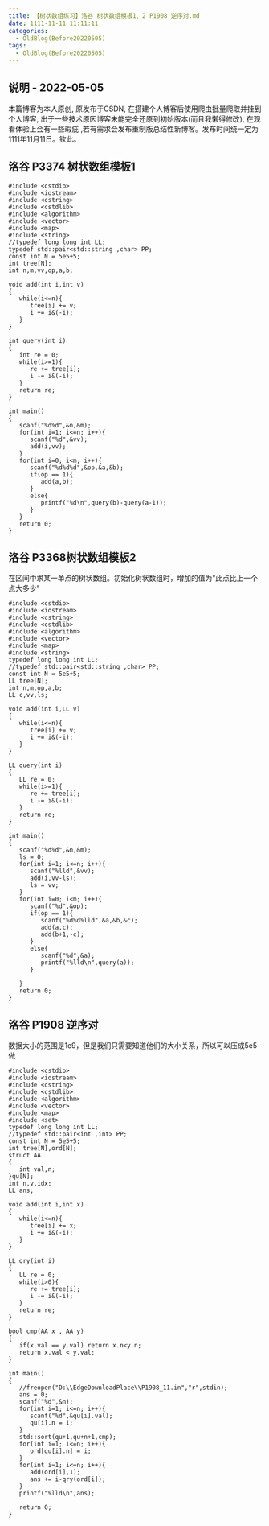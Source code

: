 ```yaml
---
title: 【树状数组练习】洛谷 树状数组模板1、2 P1908 逆序对.md
date: 1111-11-11 11:11:11
categories:
  - OldBlog(Before20220505)
tags:
  - OldBlog(Before20220505)
---
```


## 说明 - 2022-05-05
本篇博客为本人原创, 原发布于CSDN, 在搭建个人博客后使用爬虫批量爬取并挂到个人博客, 出于一些技术原因博客未能完全还原到初始版本(而且我懒得修改), 在观看体验上会有一些瑕疵 ,若有需求会发布重制版总结性新博客。发布时间统一定为1111年11月11日。钦此。

## 洛谷 P3374 树状数组模板1

    
    
    #include <cstdio>
    #include <iostream>
    #include <cstring>
    #include <cstdlib>
    #include <algorithm>
    #include <vector>
    #include <map>
    #include <string>
    //typedef long long int LL;
    typedef std::pair<std::string ,char> PP;
    const int N = 5e5+5;
    int tree[N];
    int n,m,vv,op,a,b;
    
    void add(int i,int v)
    {
       while(i<=n){
          tree[i] += v;
          i += i&(-i);
       }
    }
    
    int query(int i)
    {
       int re = 0;
       while(i>=1){
          re += tree[i];
          i -= i&(-i);
       }
       return re;
    }
    
    int main()
    {
       scanf("%d%d",&n,&m);
       for(int i=1; i<=n; i++){
          scanf("%d",&vv);
          add(i,vv);
       }
       for(int i=0; i<m; i++){
          scanf("%d%d%d",&op,&a,&b);
          if(op == 1){
             add(a,b);
          }
          else{
             printf("%d\n",query(b)-query(a-1));
          }
       }
       return 0;
    }
    
    

## 洛谷 P3368树状数组模板2

在区间中求某一单点的树状数组。初始化树状数组时，增加的值为"此点比上一个点大多少"

    
    
    #include <cstdio>
    #include <iostream>
    #include <cstring>
    #include <cstdlib>
    #include <algorithm>
    #include <vector>
    #include <map>
    #include <string>
    typedef long long int LL;
    //typedef std::pair<std::string ,char> PP;
    const int N = 5e5+5;
    LL tree[N];
    int n,m,op,a,b;
    LL c,vv,ls;
    
    void add(int i,LL v)
    {
       while(i<=n){
          tree[i] += v;
          i += i&(-i);
       }
    }
    
    LL query(int i)
    {
       LL re = 0;
       while(i>=1){
          re += tree[i];
          i -= i&(-i);
       }
       return re;
    }
    
    int main()
    {
       scanf("%d%d",&n,&m);
       ls = 0;
       for(int i=1; i<=n; i++){
          scanf("%lld",&vv);
          add(i,vv-ls);
          ls = vv;
       }
       for(int i=0; i<m; i++){
          scanf("%d",&op);
          if(op == 1){
             scanf("%d%d%lld",&a,&b,&c);
             add(a,c);
             add(b+1,-c);
          }
          else{
             scanf("%d",&a);
             printf("%lld\n",query(a));
          }
    
       }
       return 0;
    }
    
    

## 洛谷 P1908 逆序对

数据大小的范围是1e9，但是我们只需要知道他们的大小关系，所以可以压成5e5做

    
    
    #include <cstdio>
    #include <iostream>
    #include <cstring>
    #include <cstdlib>
    #include <algorithm>
    #include <vector>
    #include <map>
    #include <set>
    typedef long long int LL;
    //typedef std::pair<int ,int> PP;
    const int N = 5e5+5;
    int tree[N],ord[N];
    struct AA
    {
       int val,n;
    }qu[N];
    int n,v,idx;
    LL ans;
    
    void add(int i,int x)
    {
       while(i<=n){
          tree[i] += x;
          i += i&(-i);
       }
    }
    
    LL qry(int i)
    {
       LL re = 0;
       while(i>0){
          re += tree[i];
          i -= i&(-i);
       }
       return re;
    }
    
    bool cmp(AA x , AA y)
    {
       if(x.val == y.val) return x.n<y.n;
       return x.val < y.val;
    }
    
    int main()
    {
       //freopen("D:\\EdgeDownloadPlace\\P1908_11.in","r",stdin);
       ans = 0;
       scanf("%d",&n);
       for(int i=1; i<=n; i++){
          scanf("%d",&qu[i].val);
          qu[i].n = i;
       }
       std::sort(qu+1,qu+n+1,cmp);
       for(int i=1; i<=n; i++){
          ord[qu[i].n] = i;
       }
       for(int i=1; i<=n; i++){
          add(ord[i],1);
          ans += i-qry(ord[i]);
       }
       printf("%lld\n",ans);
    
       return 0;
    }
    

